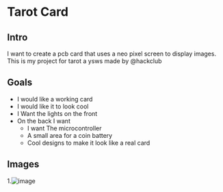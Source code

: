 # Tarot Card


## Intro
I want to create a pcb card that uses a neo pixel screen to display images.
This is my project for tarot a ysws made by @hackclub

## Goals
- I would like a working card
- I would like it to look cool
- I Want the lights on the front
- On the back I want
  - I want The microcontroller
  - A small area for a coin battery
  - Cool designs to make it look like a real card
 
## Images
1.![image](https://github.com/user-attachments/assets/df280caa-f504-4a13-ab88-301da5045495)

